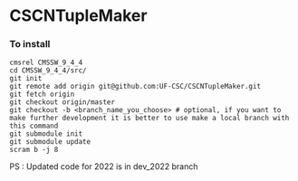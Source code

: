 # CSCNTupleMaker

### To install
```
cmsrel CMSSW_9_4_4
cd CMSSW_9_4_4/src/
git init
git remote add origin git@github.com:UF-CSC/CSCNTupleMaker.git
git fetch origin
git checkout origin/master
git checkout -b <branch_name_you_choose> # optional, if you want to make further development it is better to use make a local branch with this command
git submodule init
git submodule update
scram b -j 8
```
PS : Updated code for 2022 is in dev_2022 branch
